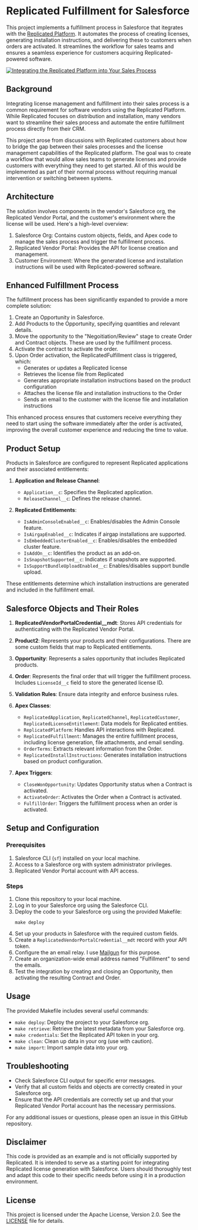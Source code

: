 # Replicated Fulfillment for Salesforce

This project implements a fulfillment process in Salesforce that itegrates
with the [Replicated Platform](https://replicated.com). It automates the
process of creating licenses, generating installation instructions, and
delivering these to customers when orders are activated. It streamlines the
workflow for sales teams and ensures a seamless experience for customers
acquiring Replicated-powered software.

<!-- TO DO: Replace with Replicon video -->
[![Integrating the Replicated Platform into Your Sales Process](https://cdn.loom.com/sessions/thumbnails/a07b98c049e24132933a410edeaa55b3-with-play.gif)](https://www.loom.com/share/a07b98c049e24132933a410edeaa55b3)

## Background

Integrating license management and fulfillment into their sales process is a
common requirement for software vendors using the Replicated Platform. While
Replicated focuses on distribution and installation, many vendors want to
streamline their sales process and automate the entire fulfillment process
directly from their CRM.

This project arose from discussions with Replicated customers about how to
bridge the gap between their sales processes and the license management
capabilities of the Replicated platform. The goal was to create a workflow
that would allow sales teams to generate licenses and provide customers with
everything they need to get started. All of this would be implemented as part
of their normal process without requiring manual intervention or switching
between systems.

## Architecture

The solution involves components in the vendor's Salesforce org, the
Replicated Vendor Portal, and the customer's environment where the license
will be used. Here's a high-level overview:

1. Salesforce Org: Contains custom objects, fields, and Apex code to manage
   the sales process and trigger the fulfillment process.
2. Replicated Vendor Portal: Provides the API for license creation and
   management.
3. Customer Environment: Where the generated license and installation
   instructions will be used with Replicated-powered software.

## Enhanced Fulfillment Process

The fulfillment process has been significantly expanded to provide a more
complete solution:

1. Create an Opportunity in Salesforce.
2. Add Products to the Opportunity, specifying quantities and relevant
   details.
3. Move the opportunity to the "Negoitiation/Review" stage to create Order and
   Contract objects. These are used by the fulfillment process.
4. Activate the contract to activate the order.
5. Upon Order activation, the ReplicatedFulfillment class is triggered, which:
   - Generates or updates a Replicated license
   - Retrieves the license file from Replicated
   - Generates appropriate installation instructions based on the product
     configuration
   - Attaches the license file and installation instructions to the Order
   - Sends an email to the customer with the license file and installation
     instructions

This enhanced process ensures that customers receive everything they need to
start using the software immediately after the order is activated, improving
the overall customer experience and reducing the time to value.

## Product Setup

Products in Salesforce are configured to represent Replicated applications and
their associated entitlements:

1. **Application and Release Channel**: 
   - `Application__c`: Specifies the Replicated application.
   - `ReleaseChannel__c`: Defines the release channel.

2. **Replicated Entitlements**:
   - `IsAdminConsoleEnabled__c`: Enables/disables the Admin Console feature.
   - `IsAirgapEnabled__c`: Indicates if airgap installations are supported.
   - `IsEmbeddedClusterEnabled__c`: Enables/disables the embedded cluster
     feature.
   - `IsAddOn__c`: Identifies the product as an add-on.
   - `IsSnapshotSupported__c`: Indicates if snapshots are supported.
   - `IsSupportBundleUploadEnabled__c`: Enables/disables support bundle
     upload.

These entitlements determine which installation instructions are generated and
included in the fulfillment email.

## Salesforce Objects and Their Roles

1. **ReplicatedVendorPortalCredential__mdt**: Stores API credentials for
   authenticating with the Replicated Vendor Portal.

2. **Product2**: Represents your products and their configurations. There are
   some custom fields that map to Replicated entitlements.

3. **Opportunity**: Represents a sales opportunity that includes Replicated
   products.

4. **Order**: Represents the final order that will trigger the fulfillment
   process. Includes `LicenseId__c` field to store the generated license ID.

5. **Validation Rules**: Ensure data integrity and enforce business rules.

6. **Apex Classes**:
   - `ReplicatedApplication`, `ReplicatedChannel`, `ReplicatedCustomer`,
     `ReplicatedLicenseEntitlement`: Data models for Replicated entities.
   - `ReplicatedPlatform`: Handles API interactions with Replicated.
   - `ReplicatedFulfillment`: Manages the entire fulfillment process,
     including license generation, file attachments, and email sending.
   - `OrderTerms`: Extracts relevant information from the Order.
   - `ReplicatedInstallInstructions`: Generates installation instructions
     based on product configuration.

7. **Apex Triggers**:
   - `CloseWonOpportunity`: Updates Opportunity status when a Contract is
     activated.
   - `ActivateOrder`: Activates the Order when a Contract is activated.
   - `FulfillOrder`: Triggers the fulfillment process when an order is
     activated.

## Setup and Configuration

### Prerequisites

1. Salesforce CLI (`sf`) installed on your local machine.
2. Access to a Salesforce org with system administrator privileges.
3. Replicated Vendor Portal account with API access.

### Steps

1. Clone this repository to your local machine.
2. Log in to your Salesforce org using the Salesforce CLI.
3. Deploy the code to your Salesforce org using the provided Makefile:
   ```
   make deploy
   ```
4. Set up your products in Salesforce with the required custom fields.
5. Create a `ReplicatedVendorPortalCredential__mdt` record with your API token.
6. Configure the an email relay. I use [Mailgun](https://www.mailgun.com/) for this purpose.
7. Create an organization-wide email address named "Fulfillment" to send the
   emails.
8. Test the integration by creating and closing an Opportunity, then activating the resulting Contract and Order.

## Usage

The provided Makefile includes several useful commands:

- `make deploy`: Deploy the project to your Salesforce org.
- `make retrieve`: Retrieve the latest metadata from your Salesforce org.
- `make credentials`: Set the Replicated API token in your org.
- `make clean`: Clean up data in your org (use with caution).
- `make import`: Import sample data into your org.

## Troubleshooting

- Check Salesforce CLI output for specific error messages.
- Verify that all custom fields and objects are correctly created in your Salesforce org.
- Ensure that the API credentials are correctly set up and that your Replicated Vendor Portal account has the necessary permissions.

For any additional issues or questions, please open an issue in this GitHub repository.

## Disclaimer

This code is provided as an example and is not officially supported by Replicated. It is intended to serve as a starting point for integrating Replicated license generation with Salesforce. Users should thoroughly test and adapt this code to their specific needs before using it in a production environment.

## License

This project is licensed under the Apache License, Version 2.0. See the [LICENSE](./LICENSE) file for details.
